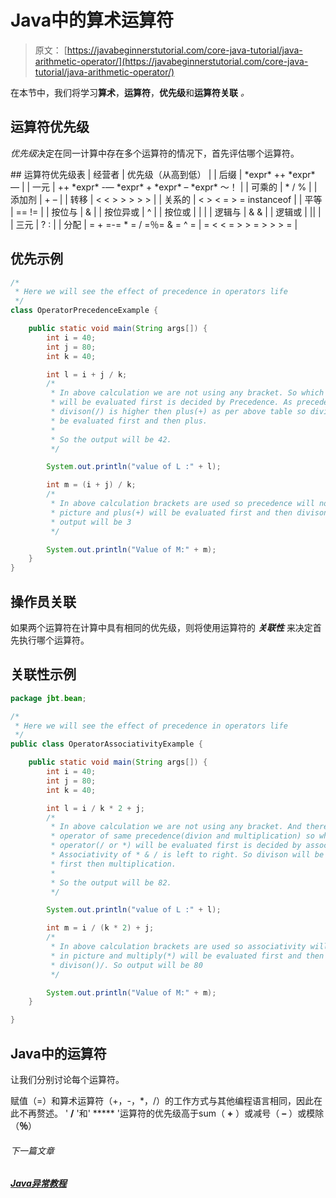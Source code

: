 # Java中的算术运算符

> 原文： [https://javabeginnerstutorial.com/core-java-tutorial/java-arithmetic-operator/](https://javabeginnerstutorial.com/core-java-tutorial/java-arithmetic-operator/)

在本节中，我们将学习**算术**，**运算符**，**优先级**和**运算符关联** *。*

## 运算符优先级

*优先级*决定在同一计算中存在多个运算符的情况下，首先评估哪个运算符。

 <caption id="nutsandbolts-precedence">## 运算符优先级表</caption> 
| 经营者 | 优先级（从高到低） |
| 后缀 | *expr* ++ *expr* — |
| 一元 | ++ *expr* -— *expr* + *expr* – *expr* 〜！ |
| 可乘的 | * / % |
| 添加剂 | + – |
| 转移 | < < > > > > > |
| 关系的 | < > < = > = instanceof |
| 平等 | == != |
| 按位与 | & |
| 按位异或 | ^ |
| 按位或 | &#124; |
| 逻辑与 | & & |
| 逻辑或 | &#124;&#124; |
| 三元 | ? : |
| 分配 | = + =-= * = / =％= & = ^ = &#124; = < < = > > = > > > = |

## 优先示例

```java
/*
 * Here we will see the effect of precedence in operators life
 */
class OperatorPrecedenceExample {

	public static void main(String args[]) {
		int i = 40;
		int j = 80;
		int k = 40;

		int l = i + j / k;
		/*
		 * In above calculation we are not using any bracket. So which operator
		 * will be evaluated first is decided by Precedence. As precedence of
		 * divison(/) is higher then plus(+) as per above table so divison will
		 * be evaluated first and then plus.
		 *
		 * So the output will be 42.
		 */

		System.out.println("value of L :" + l);

		int m = (i + j) / k;
		/*
		 * In above calculation brackets are used so precedence will not come in
		 * picture and plus(+) will be evaluated first and then divison()/. So
		 * output will be 3
		 */

		System.out.println("Value of M:" + m);
	}
}
```

## 操作员关联

如果两个运算符在计算中具有相同的优先级，则将使用运算符的 ***关联性*** 来决定首先执行哪个运算符。

## 关联性示例

```java
package jbt.bean;

/*
 * Here we will see the effect of precedence in operators life
 */
public class OperatorAssociativityExample {

	public static void main(String args[]) {
		int i = 40;
		int j = 80;
		int k = 40;

		int l = i / k * 2 + j;
		/*
		 * In above calculation we are not using any bracket. And there are two
		 * operator of same precedence(divion and multiplication) so which
		 * operator(/ or *) will be evaluated first is decided by association.
		 * Associativity of * & / is left to right. So divison will be evaluated
		 * first then multiplication.
		 *
		 * So the output will be 82.
		 */

		System.out.println("value of L :" + l);

		int m = i / (k * 2) + j;
		/*
		 * In above calculation brackets are used so associativity will not come
		 * in picture and multiply(*) will be evaluated first and then
		 * divison()/. So output will be 80
		 */

		System.out.println("Value of M:" + m);
	}

}
```

## Java中的运算符

让我们分别讨论每个运算符。

赋值（=）和算术运算符（+，-，*，/）的工作方式与其他编程语言相同，因此在此不再赘述。 ' **/** '和' ***** '运算符的优先级高于sum（ **+** ）或减号（ **–** ）或模除 （**％**）

###### 下一篇文章

##### [Java异常教程](https://javabeginnerstutorial.com/core-java-tutorial/java-exceptions/ "Java Exceptions Tutorial")